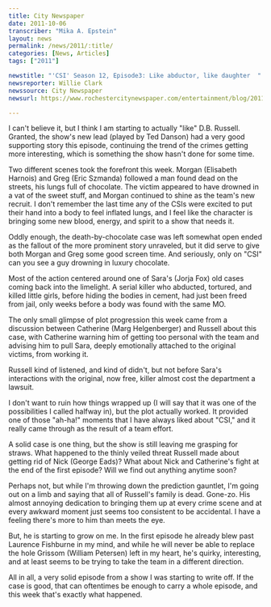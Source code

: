 ```yaml
---
title: City Newspaper
date: 2011-10-06
transcriber: "Mika A. Epstein"
layout: news
permalink: /news/2011/:title/
categories: [News, Articles]
tags: ["2011"]

newstitle: "'CSI' Season 12, Episode3: Like abductor, like daughter  "
newsreporter: Willie Clark
newssource: City Newspaper
newsurl: https://www.rochestercitynewspaper.com/entertainment/blog/2011/10/CSI-Season-12-Episode3-Like-abductor-like-daughter/

---
```


I can't believe it, but I think I am starting to actually "like" D.B. Russell. Granted, the show's new lead (played by Ted Danson) had a very good supporting story this episode, continuing the trend of the crimes getting more interesting, which is something the show hasn't done for some time.

Two different scenes took the forefront this week. Morgan (Elisabeth Harnois) and Greg (Eric Szmanda) followed a man found dead on the streets, his lungs full of chocolate. The victim appeared to have drowned in a vat of the sweet stuff, and Morgan continued to shine as the team's new recruit. I don't remember the last time any of the CSIs were excited to put their hand into a body to feel inflated lungs, and I feel like the character is bringing some new blood, energy, and spirit to a show that needs it.

Oddly enough, the death-by-chocolate case was left somewhat open ended as the fallout of the more prominent story unraveled, but it did serve to give both Morgan and Greg some good screen time. And seriously, only on "CSI" can you see a guy drowning in luxury chocolate.

Most of the action centered around one of Sara's (Jorja Fox) old cases coming back into the limelight. A serial killer who abducted, tortured, and killed little girls, before hiding the bodies in cement, had just been freed from jail, only weeks before a body was found with the same MO.

The only small glimpse of plot progression this week came from a discussion between Catherine (Marg Helgenberger) and Russell about this case, with Catherine warning him of getting too personal with the team and advising him to pull Sara, deeply emotionally attached to the original victims, from working it.

Russell kind of listened, and kind of didn't, but not before Sara's interactions with the original, now free, killer almost cost the department a lawsuit.

I don't want to ruin how things wrapped up (I will say that it was one of the possibilities I called halfway in), but the plot actually worked. It provided one of those "ah-ha!" moments that I have always liked about "CSI," and it really came through as the result of a team effort.

A solid case is one thing, but the show is still leaving me grasping for straws. What happened to the thinly veiled threat Russell made about getting rid of Nick (George Eads)? What about Nick and Catherine's fight at the end of the first episode? Will we find out anything anytime soon?

Perhaps not, but while I'm throwing down the prediction gauntlet, I'm going out on a limb and saying that all of Russell's family is dead. Gone-zo. His almost annoying dedication to bringing them up at every crime scene and at every awkward moment just seems too consistent to be accidental. I have a feeling there's more to him than meets the eye.

But, he is starting to grow on me. In the first episode he already blew past Laurence Fishburne in my mind, and while he will never be able to replace the hole Grissom (William Petersen) left in my heart, he's quirky, interesting, and at least seems to be trying to take the team in a different direction.

All in all, a very solid episode from a show I was starting to write off. If the case is good, that can oftentimes be enough to carry a whole episode, and this week that's exactly what happened.
